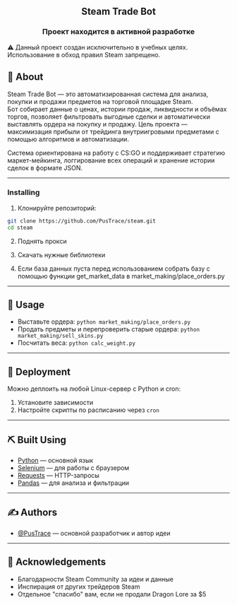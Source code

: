 <h2 align="center">Steam Trade Bot</h2>

<h3 align="center">Проект находится в активной разработке</h3>

⚠️ Данный проект создан исключительно в учебных целях. Использование в обход правил Steam запрещено.

## 🧐 About

Steam Trade Bot — это автоматизированная система для анализа, покупки и продажи предметов на торговой площадке Steam.  
Бот собирает данные о ценах, истории продаж, ликвидности и объёмах торгов, позволяет фильтровать выгодные сделки и автоматически выставлять ордера на покупку и продажу. Цель проекта — максимизация прибыли от трейдинга внутриигровыми предметами с помощью алгоритмов и автоматизации.

Система ориентирована на работу с CS:GO и поддерживает стратегию маркет-мейкинга, логгирование всех операций и хранение истории сделок в формате JSON.

---

### Installing

1. Клонируйте репозиторий:

```bash
git clone https://github.com/PusTrace/steam.git
cd steam
```

2. Поднять прокси

3. Скачать нужные библиотеки

4. Если база данных пуста перед использованием собрать базу с помощью функции get_market_data в market_making/place_orders.py

---

## 🎈 Usage

- Выставьте ордера: `python market_making/place_orders.py`
- Продать предметы и перепроверить старые ордера: `python market_making/sell_skins.py`
- Посчитать веса: `python calc_weight.py`

---

## 🚀 Deployment

Можно деплоить на любой Linux-сервер с Python и cron:

1. Установите зависимости
2. Настройте скрипты по расписанию через `cron`

---

## ⛏️ Built Using

- [Python](https://www.python.org/) — основной язык
- [Selenium](https://www.selenium.dev/) — для работы с браузером
- [Requests](https://docs.python-requests.org/) — HTTP-запросы
- [Pandas](https://pandas.pydata.org/) — для анализа и фильтрации

---

## ✍️ Authors

- [@PusTrace](https://github.com/PusTrace) — основной разработчик и автор идеи

---

## 🎉 Acknowledgements

- Благодарности Steam Community за идеи и данные
- Инспирация от других трейдеров Steam
- Отдельное "спасибо" вам, если не продали Dragon Lore за $5
